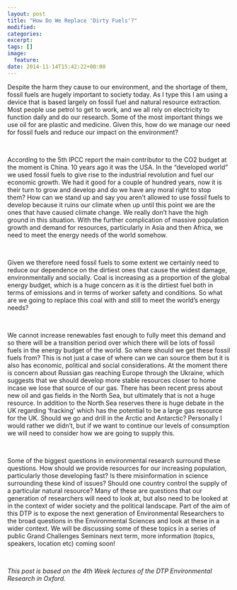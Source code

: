 ```yaml
---
layout: post
title: "How Do We Replace 'Dirty Fuels'?"
modified:
categories: 
excerpt:
tags: []
image:
  feature:
date: 2014-11-14T15:42:22+00:00
---
```


Despite the harm they cause to our environment, and the shortage of them, fossil fuels are hugely important to society today. As I type this I am using a device that is based largely on fossil fuel and natural resource extraction. Most people use petrol to get to work, and we all rely on electricity to function daily and do our research. Some of the most important things we use oil for are plastic and medicine. Given this, how do we manage our need for fossil fuels and reduce our impact on the environment? 

<br/>According to the 5th IPCC report the main contributor to the CO2 budget at the moment is China. 10 years ago it was the USA. In the “developed world” we used fossil fuels to give rise to the industrial revolution and fuel our economic growth. We had it good for a couple of hundred years, now it is their turn to grow and develop and do we have any moral right to stop them? How can we stand up and say you aren’t allowed to use fossil fuels to develop because it ruins our climate when up until this point we are the ones that have caused climate change. We really don’t have the high ground in this situation. With the further complication of massive population growth and demand for resources, particularly in Asia and then Africa, we need to meet the energy needs of the world somehow. 
<br/>Given we therefore need fossil fuels to some extent we certainly need to reduce our dependence on the dirtiest ones that cause the widest damage, environmentally and socially. Coal is increasing as a proportion of the global energy budget, which is a huge concern as it is the dirtiest fuel both in terms of emissions and in terms of worker safety and conditions. So what are we going to replace this coal with and still to meet the world’s energy needs? 
<br/>
We cannot increase renewables fast enough to fully meet this demand and so there will be a transition period over which there will be lots of fossil fuels in the energy budget of the world. So where should we get these fossil fuels from? This is not just a case of where can we can source them but it is also has economic, political and social considerations. At the moment there is concern about Russian gas reaching Europe through the Ukraine, which suggests that we should develop more stable resources closer to home incase we lose that source of our gas. There has been recent press about new oil and gas fields in the North Sea, but ultimately that is not a huge resource. In addition to the North Sea reserves there is huge debate in the UK regarding ‘fracking’ which has the potential to be a large gas resource for the UK. Should we go and drill in the Arctic and Antarctic? Personally I would rather we didn’t, but if we want to continue our levels of consumption we will need to consider how we are going to supply this.
<br/>Some of the biggest questions in environmental research surround these questions. How should we provide resources for our increasing population, particularly those developing fast? Is there misinformation in science surrounding these kind of issues? Should one country control the supply of a particular natural resource? Many of these are questions that our generation of researchers will need to look at, but also need to be looked at in the context of wider society and the political landscape. Part of the aim of this DTP is to expose the next generation of Environmental Researchers to the broad questions in the Environmental Sciences and look at these in a wider context. We will be discussing some of these topics in a series of public Grand Challenges Seminars next term, more information (topics, speakers, location etc) coming soon!<br/>
*This post is based on the 4th Week lectures of the DTP Environmental Research in Oxford.*